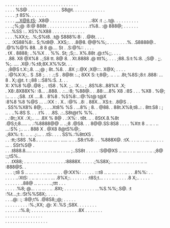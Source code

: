                                                                                  
  .  . .  .  . .  .  . .  .  . .  .  . .  .  . .  .  . .  .  . .  .  . .  .  .  
   .       .       .       . %S@   .       .       .       .       .       .   .
     .  .    .  .    .  .  S8@t. .    . .    .  .    .  .    .  .    .  .    .  
 .       .       .    . ;t 8S%.     .     .      .       .       .       .      
   .  .    .  .    ...X@8.tS;   .X8@   .    . .    .  .    .  .    .  .    .  . 
  .    .  .    .  ..:8X  :t  .;..t@.     .      .   .   .   .   .   .   .   .   
    .       .   ..;%;@  :8:@ 888t   .   .  .  .   .   .   .   .   .   .   .    .
  .   . .    . .t%8..  :@ 888@;      .          .       .       .       .    .  
    .     .   .%SS :.. XS%%X88   . .   .  . .  .   . .     . .     . .     .    
  .    .   . .%XX;t;. .%;S%t8.    .t@ S888%:8:   .  .@8t.      .       .     .  
     . ..  :XS88%8:.. S;%t8@.  .XXS;:. .    .8@8.     @@%%;..    . .     . .   .
  .   .%. .S8888@..  .@%%@%    88. ..8 8 @.... St  .   .S:@%:: .     . .     .  
    . tX  . 8888;   ..%%X . . %%.  St;   ;S;:.. X%.88t  .@:t%;;. .  .     .     
  .  .88. X8 @X%8   ..;S8     tt. 8@       8. .  Xt.8888 .@ ttt%;.     .    .  .
     ;88..S:t:%:8.   .;S@   . ;;. %;.      .... .X@.:%:t8;8X.X%%St. .    .      
  .  ;8@S t.X:;.8. ...;@ ;    8t..%8.  .  .8X ;:.@X   ;X@:::.  X@X;  .  .  . .  
   . :@%X:X;..  S    .S8 ;. . :  .:;S .   8@8t :..;    8XX S: t;8@;.  ..       .
  .. .8t;%8S:;8:t    .888:     ...  8   . X;:@t. t     :;88 :.:S8%:S. .t. .  .  
   X: X%8 %@..@8 ;. . tS8  .   %X.  ;..   :X.:.. ;     .8S%8:..88%X   .X;       
 . X8:.8X88X%: :8... ..888.  .  .:...:8;   %88@..   .  .88:....8% X8 .:8S . . . 
   %X8 . %@; :.. .. . .;S8.    .tX ....8. . 8%8   .    %S%8:..:@:%t@  t@X       
   :8%8 %8 %@S ...   ..:XX : .   X..   :@% ..8:      . 88X... XS:t:. .8@S .  .  
 .  SS%%X8% 8@;.   . . ..Xt8%    %S . ...8% ; 8. .    @88. .  88t.X%8;t8..:    .
     8tt:S8  : ;   .. . ..%:8S    S. . . .t%  .    . .8S.     .:..S8t@t% %%. .  
  . .:8t;;XX .:X;..   ...  .8X %  8@  .  .:X%:  .   t8t.    .. . 8StX.8.%8t     
      .@S;t;8..... ..      .:%8888@@    .. ..;8  .@S8.    . .   8@@.SS:8S8  . . 
  . .   %Xtt 8  ..  .. . .. ...:S% ;.. ..  .  888 X        .   @X8 8@tS%@;.     
        .;8X%: t:.    ..  ..     .;:...     . .tS:.    .  . . SS%.:%8ttXS    .  
  . . :tt;:S8S .%8.. .     . ..  ...    ... . .....     ..  .  ..S8:t%8:   .  . 
       %888X@. :tX. . . ..  . . ... .  .. .    .   . ...   .    SSt%S@  .       
  .  . .t888.8.....   .. .    . .  .. .    . .. .. . .   ...  ;..SS8t .   .  . .
    .    :S@@XS     ..    ... . .    ..  ...  .  . .   ..   .;8@ :;;tS%..       
  .   .   .tX88;    .   ..  . . . ..   ..   .  . . .  .  . .   .:8888X.   . . . 
       .   .;%S8X;..  .. .. .     .  ..  . . .     .  .. ..    :888@S.  .       
  . .    .    :;t8 S ..      ... . .. .  ..   .... ...  .  .  @:XX%:  .    .  . 
      .    .    :::t8   .. ..    ...   .   . .   ..    . .   .8%%:       .   .  
  .  .  .    .   ..:XtS:    .  ..    .. . .  .. .    ...  .8%X;:. .  .  .      .
         .     .     :t8S;t...  . .  .  .. .. .  . .   .8 X;.. .      .   . .   
  . . .   . .      .    ..88@   .. ..  .      . .  ..;ttt        .  .        .  
        .     . .    . .%8; @... .    ..  ... . ..  .8Xt;  . .     .   . . .   .
  .  .    . .    . ...%S.%%;.S@.  :t :%t...;t:.:St%%S8X;.     .  .   .       .  
       .      .            ..@: :; :8@;t% .@8S8;;@;      . .   .        .  .    
  . .    .  .   . .  . . . :%.;XX; .@:  X:.%S ;S8X. .        .   . .  .  .   .  
      .   .   .            .          . .:%.8;    .   .  .  .       .      .   .
  .  .  .   .   .  . .  .     . .  .       .8X .       .      . .     . .    .  
    .         .   .       .  .      .  .     .   .  .    . .      . .     .     
  .    .  .     .    . .        . .      .     .     .       .  .     .  .  .  .
